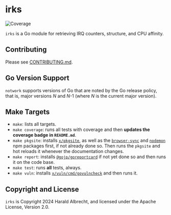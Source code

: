 # irks

![Coverage](https://img.shields.io/badge/Coverage-97.7%25-brightgreen)

`irks` is a Go module for retrieving IRQ counters, structure, and CPU affinity.

## Contributing

Please see [CONTRIBUTING.md](CONTRIBUTING.md).

## Go Version Support

`notwork` supports versions of Go that are noted by the Go release policy, that
is, major versions _N_ and _N_-1 (where _N_ is the current major version).

## Make Targets

- `make`: lists all targets.
- `make coverage`: runs all tests with coverage and then **updates the coverage
  badge in `README.md`**.
- `make pkgsite`: installs [`x/pkgsite`](https://golang.org/x/pkgsite/cmd/pkgsite), as
  well as the [`browser-sync`](https://www.npmjs.com/package/browser-sync) and
  [`nodemon`](https://www.npmjs.com/package/nodemon) npm packages first, if not
  already done so. Then runs the `pkgsite` and hot reloads it whenever the
  documentation changes.
- `make report`: installs
  [`@gojp/goreportcard`](https://github.com/gojp/goreportcard) if not yet done
  so and then runs it on the code base.
- `make test`: runs **all** tests, always.
- `make vuln`: installs
  [`x/vuln/cmd/govulncheck`](https://golang.org/x/vuln/cmd/govulncheck) and then
  runs it.

## Copyright and License

`irks` is Copyright 2024 Harald Albrecht, and licensed under the Apache License,
Version 2.0.
